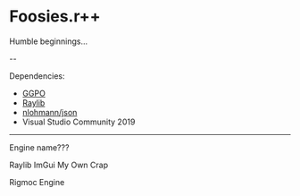 # Foosies.r++

Humble beginnings...

--

Dependencies:

- [GGPO](http://ggpo.net/)
- [Raylib](https://www.raylib.com/)
- [nlohmann/json](https://github.com/nlohmann/json)
- Visual Studio Community 2019

---

Engine name???

Raylib
ImGui
My Own Crap

Rigmoc Engine
